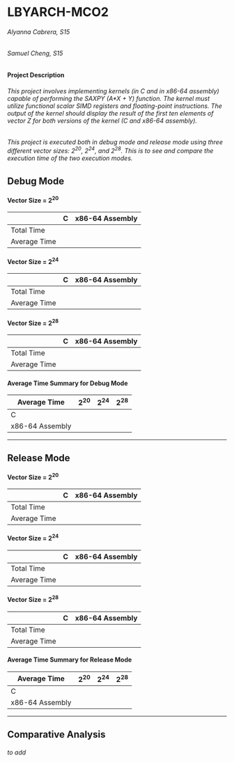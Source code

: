 # LBYARCH-MCO2 
###### Alyanna Cabrera, S15 
###### Samuel Cheng, S15

#### Project Description
###### This project involves implementing kernels (in C and in x86-64 assembly) capable of performing the SAXPY (A*X + Y) function. The kernel must utilize functional scalar SIMD registers and floating-point instructions. The output of the kernel should display the result of the first ten elements of vector Z for both versions of the kernel (C and x86-64 assembly).
###### This project is executed both in debug mode and release mode using three different vector sizes: 2<sup>20</sup>, 2<sup>24</sup>, and 2<sup>28</sup>. This is to see and compare the execution time of the two execution modes.

## Debug Mode

#### Vector Size = 2<sup>20</sup>
|  | C | x86-64 Assembly |
|----------|----------|----------|
| Total Time |  |  |
| Average Time |  |  |

#### Vector Size = 2<sup>24</sup>
|  | C | x86-64 Assembly |
|----------|----------|----------|
| Total Time |  |  |
| Average Time |  |  |

#### Vector Size = 2<sup>28</sup>
|  | C | x86-64 Assembly |
|----------|----------|----------|
| Total Time |  |  |
| Average Time |  |  |

#### Average Time Summary for Debug Mode
| Average Time | 2<sup>20</sup> | 2<sup>24</sup> | 2<sup>28</sup> |
|----------|----------|----------|----------|
| C |  |  |  |
| x86-64 Assembly |  |  |  |

---

## Release Mode

#### Vector Size = 2<sup>20</sup>
|  | C | x86-64 Assembly |
|----------|----------|----------|
| Total Time |  |  |
| Average Time |  |  |

#### Vector Size = 2<sup>24</sup>
|  | C | x86-64 Assembly |
|----------|----------|----------|
| Total Time |  |  |
| Average Time |  |  |

#### Vector Size = 2<sup>28</sup>
|  | C | x86-64 Assembly |
|----------|----------|----------|
| Total Time |  |  |
| Average Time |  |  |

#### Average Time Summary for Release Mode
| Average Time | 2<sup>20</sup> | 2<sup>24</sup> | 2<sup>28</sup> |
|----------|----------|----------|----------|
| C |  |  |  |
| x86-64 Assembly |  |  |  |

---

## Comparative Analysis
###### to add
